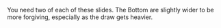 You need two of each of these slides. The Bottom are slightly wider to be more forgiving, especially as the draw gets heavier. 